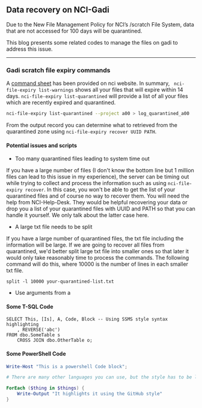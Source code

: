 ## Data recovery on NCI-Gadi

Due to the New File Management Policy for NCI’s /scratch File System, data that are not accessed for 100 days will be quarantined. 

This blog presents some related codes to manage the files on gadi to address this issue.

---

### Gadi scratch file expiry commands

A [command sheet](https://nci.org.au/sites/default/files/documents/2022-04/GadiSystem-GadiScratchFileExpiryCommands-200422-1629-37.pdf) has been provided on nci website. In summary, ``` nci-file-expiry list-warnings``` shows all your files that will expire within 14 days. ```nci-file-expiry list-quarantined``` will provide a list of all your files which are recently expired and quarantined.
```bash
nci-file-expiry list-quarantined --project a00 > log_quarantined_a00
```

From the output record you can determine what to retrieved from the quarantined zone using ```nci-file-expiry recover UUID PATH```. 

#### Potential issues and scripts

- Too many quarantined files leading to system time out

If you have a large number of files (I don't know the bottom line but 1 million files can lead to this issue in my experience), the server can be timing out while trying to collect and process the information such as using ```nci-file-expiry recover```. In this case, you won't be able to get the list of your quarantined files and of course no way to recover them. You will need the help from NCI-Help-Desk. They would be helpful recovering your data or drop you a list of your quarantined files with UUID and PATH so that you can handle it yourself. We only talk about the latter case here.

- A large txt file needs to be split

If you have a large number of quarantined files, the txt file including the information will be large. If we are going to recover all files from quarantined, we'd better split large txt file into smaller ones so that later it would only take reasonably time to process the commands. The following command will do this, where 10000 is the number of lines in each smaller txt file.

```
split -l 10000 your-quarantined-list.txt
```

- Use arguments from a 




#### Some T-SQL Code

```tsql
SELECT This, [Is], A, Code, Block -- Using SSMS style syntax highlighting
    , REVERSE('abc')
FROM dbo.SomeTable s
    CROSS JOIN dbo.OtherTable o;
```

#### Some PowerShell Code

```powershell
Write-Host "This is a powershell Code block";

# There are many other languages you can use, but the style has to be loaded first

ForEach ($thing in $things) {
    Write-Output "It highlights it using the GitHub style"
}
```
